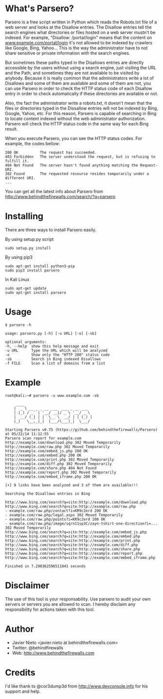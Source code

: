 What's Parsero?
===============
Parsero is a free script written in Python which reads the Robots.txt
file of a web server and looks at the Disallow entries. The Disallow
entries tell the search engines what directories or files hosted on a
web server mustn't be indexed. For example, "Disallow: /portal/login"
means that the content on www.example.com/portal/login it's not allowed
to be indexed by crawlers like Google, Bing, Yahoo... This is the way
the administrator have to not share sensitive or private information
with the search engines.

But sometimes these paths typed in the Disallows entries are directly
accessible by the users without using a search engine, just visiting
the URL and the Path, and sometimes they are not available to be visited
by anybody. Because it is really common that the administrators write
a lot of Disallows and some of them are available and some of them are
not, you can use Parsero in order to check the HTTP status code of each
Disallow entry in order to check automatically if these directories are
available or not.

Also, the fact the administrator write a robots.txt, it doesn't mean
that the files or directories typed in the Dissallow entries will not
be indexed by Bing, Google, Yahoo, etc. For this reason, Parsero is
capable of searching in Bing to locate content indexed without the web
administrator authorization. Parsero will check the HTTP status code in
the same way for each Bing result.

When you execute Parsero, you can see the HTTP status codes. For example,
the codes bellow:

    200 OK          The request has succeeded.
    403 Forbidden   The server understood the request, but is refusing to fulfill it.
    404 Not Found   The server hasn't found anything matching the Request-URI.
    302 Found       The requested resource resides temporarily under a different URI.
    ...

You can get all the latest info about Parsero from 
http://www.behindthefirewalls.com/search/?q=parsero

Installing
==========
There are three ways to install Parsero easily. 

By using setup.py script

	sudo setup.py install
	
By using pip3

	sudo apt-get install python3-pip
	sudo pip3 install parsero
	
In Kali Linux

	sudo apt-get update
	sudo apt-get install parsero


Usage
=====

    $ parsero -h
        
    usage: parsero.py [-h] [-u URL] [-o] [-sb]
	
    optional arguments:
    -h, --help  show this help message and exit
    -u URL      Type the URL which will be analyzed
    -o          Show only the "HTTP 200" status code
    -sb         Search in Bing indexed Disallows
    -f FILE     Scan a list of domains from a list

Example
=======
	 
    root@kali:~# parsero -u www.example.com -sb

         ____                               
        |  _ \ __ _ _ __ ___  ___ _ __ ___  
        | |_) / _` | '__/ __|/ _ \ '__/ _ \ 
        |  __/ (_| | |  \__ \  __/ | | (_) |
        |_|   \__,_|_|  |___/\___|_|  \___/ 

	Starting Parsero v0.75 (https://github.com/behindthefirewalls/Parsero) at 05/22/14 11:12:55
	Parsero scan report for example.com
	http://example.com/download.php 302 Moved Temporarily
	http://example.com/raw.php 302 Moved Temporarily
	http://example.com/embed_js.php 200 OK
	http://example.com/embed.php 200 OK
	http://example.com/print.php 302 Moved Temporarily
	http://example.com/diff.php 302 Moved Temporarily
	http://example.com/share.php 404 Not Found
	http://example.com/report.php 302 Moved Temporarily
	http://example.com/embed_iframe.php 200 OK
                                             
	[+] 9 links have been analyzed and 3 of them are available!!!
                                             
	Searching the Disallows entries in Bing
                                             
	http://www.bing.com/search?q=site:http://example.com/download.php
	http://www.bing.com/search?q=site:http://example.com/raw.php
 	- example.com/raw.php/contact?i=KR9c2erd 200 OK
 	- example.com/raw.php/legal.aspx 302 Moved Temporarily
 	- example.com/raw.php/points?i=KR9c2erd 200 OK
	- example.com/raw.php/image/sqrn11sp3C/zayn-tshirt-one-direction?i=... 302 Moved Temporarily
	http://www.bing.com/search?q=site:http://example.com/embed_js.php
	http://www.bing.com/search?q=site:http://example.com/embed.php
	http://www.bing.com/search?q=site:http://example.com/print.php
	http://www.bing.com/search?q=site:http://example.com/diff.php
	http://www.bing.com/search?q=site:http://example.com/share.php
	http://www.bing.com/search?q=site:http://example.com/report.php
	http://www.bing.com/search?q=site:http://example.com/embed_iframe.php
                                             
	Finished in 7.290362596511841 seconds 

Disclaimer
==========
The use of this tool is your responsability. Use parsero to audit your
own servers or servers you are allowed to scan. I hereby disclaim any
responsibility for actions taken with this tool.

Author
======

* Javier Nieto <javier.nieto at behindthefirewalls.com> 
* Twitter: @behindfirewalls
* Web: http://www.behindthefirewalls.com

Credits
=======
I'd like thank to @cor3dump3d from http://www.devconsole.info for his support
and help.
